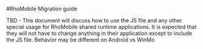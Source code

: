 #RhoMobile Migration guide

TBD - This document will discuss how to use the JS file and any other special usage for RhoMobile shared runtime applications. It is expected that they will not have to change anything in their application except to include the JS file. Behavior may be different on Android vs WinMo
